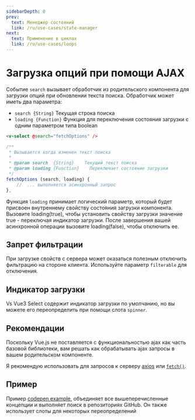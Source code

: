 ```yaml
---
sidebarDepth: 0
prev:
  text: Менеджер состояний
  link: /ru/use-cases/state-manager
next:
  text: Применение в циклах
  link: /ru/use-cases/loops
---
```


# Загрузка опций при помощи AJAX

Событие `search` вызывает обработчик из родительского компонента для загрузки опций при обновлении текста поиска. 
Обработчик может иметь два параметра:

- `search {String}` Текущая строка поиска
- `loading {Function}` Функция для переключения состояния загрузки с одним параметром типа boolean

```html
<v-select @search="fetchOptions" />
```

```js
/**
 * Вызывается когда изменен текст поиска
 *
 * @param search  {String}    Текущий текст поиска
 * @param loading {Function}	Переключает состояние загрузки
 */
fetchOptions (search, loading) {
    //  ... выполняется асинхронный запрос
},
```
Функция `loading` принимает логический параметр, который будет присвоен внутреннему свойству состояния загрузки 
компонента. Вызовите loading(true), чтобы установить свойству загрузки значение true - переключая индикатор загрузки. 
После завершения вашей асинхронной операции вызовите loading(false), чтобы отключить ее.

## Запрет фильтрации

При загрузке свойств с сервера может оказаться полезным отключить фильтрацию на стороне клиента. Используйте параметр 
`filterable` для отключения.

## Индикатор загрузки 

Vs Vue3 Select содержит индикатор загрузки по умолчанию, но вы можете его переопределить при помощи слота `spinner`.

## Рекомендации

Поскольку Vue.js не поставляется с функциональностью ajax как часть базовой библиотеки, вам решать как обрабатывать ajax
запросы в вашем родительском компоненте.

Я рекомендую использовать для запросов к серверу [axios](https://github.com/axios/axios) или
[`fetch()`](https://github.com/github/fetch).

## Пример

Пример [codepen example](https://codepen.io/vasoft/pen/LYqvOOM), объединяет все вышеперечисленные концепции и выполняет
поиск в репозиториях GitHub. Он также использует слоты для некоторых переопределений

<CodePen url="LYqvOOM" height="400"/>
